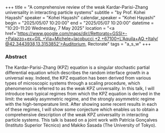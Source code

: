 +++
title = "A comprehensive review of the weak Kardar-Parisi-Zhang universality in interacting particle systems"
subtitle = "by Prof. Kohei Hayashi"
speaker = "Kohei Hayashi"
calendar_speaker = "Kohei Hayashi"
begin = "2025/05/07  10:20:00"
end = "2025/05/07  10:20:00"
datetime = "10:20-11:20 Wednesday, 7 May 2025"
location = "<a href='https://www.google.com/maps/dir//Rettorato+GSSI+-+Palazzo+ex+GIL,+Via+Michele+Iacobucci,+2,+67100+L'Aquila+AQ,+Italy/@42.3443938,13.3153852'>Auditorium, Rectorate</a>"
tags = "a_s_w"
+++

### Abstract
The Kardar-Parisi-Zhang (KPZ) equation is a singular stochastic partial differential equation which describes the random interface growth in a universal way. Indeed, the KPZ equation has been derived from various types of microscopic systems through a scaling procedure, which phenomenon is referred to as the weak KPZ universality. In this talk, I will introduce two typical regimes from which the KPZ equation is derived in the limit: the weakly asymmetric regime, and the strongly asymmetric regime with the high-temperature limit. After showing some recent results in each of these regimes, I will show some conjecture which enables us to obtain a comprehensive description of the weak KPZ universality in interacting particle systems. This talk is based on a joint work with Patrícia Gonçalves (Instituto Superior Técnico) and Makiko Sasada (The University of Tokyo).
